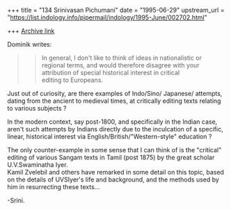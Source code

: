 +++
title = "134 Srinivasan Pichumani"
date = "1995-06-29"
upstream_url = "https://list.indology.info/pipermail/indology/1995-June/002702.html"

+++
[Archive link](https://list.indology.info/pipermail/indology/1995-June/002702.html)

Dominik writes:

>>In general, I don't like to think of ideas in nationalistic
>>or regional terms, and would therefore disagree with your
>>attribution of special historical interest in critical                      
>>editing to Europeans.

Just out of curiosity, are there examples of Indo/Sino/
Japanese/<other-such> attempts, dating from the ancient
to medieval times, at critically editing texts relating
to various subjects ? 

In the modern context, say post-1800, and specifically in
the Indian case, aren't such attempts by Indians directly
due to the inculcation of a specific, linear, historical
interest via English/British/"Western-style" education ?

The only counter-example in some sense that I can think 
of is the "critical" editing of various Sangam texts in 
Tamil (post 1875) by the great scholar U.V.Swaminatha Iyer.  
Kamil Zvelebil and others have remarked in some detail on 
this topic, based on the details of UVSIyer's life and 
background, and the methods used by him in resurrecting 
these texts...

-Srini.





